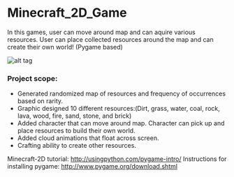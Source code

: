 # Minecraft_2D_Game

In this games, user can move around map and can aquire various resources. User can place collected resources around the map and can create their own world! (Pygame based)

![alt tag](https://cloud.githubusercontent.com/assets/19718243/24584520/aae11572-172d-11e7-8a9d-48bbc798d74c.png)

### Project scope:
- Generated randomized map of resources and frequency of occurrences based on rarity.
- Graphic designed 10 different resources:(Dirt, grass, water, coal, rock, lava, wood, fire, sand, stone, and brick)
- Added character that can move around map. Character can pick up and place resources to build their own world.
- Added cloud animations that float across screen.
- Crafting ability to create other resources.

Minecraft-2D tutorial: http://usingpython.com/pygame-intro/
Instructions for installing pygame: http://www.pygame.org/download.shtml
